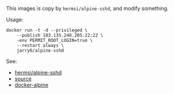 
This images is copy by `hermsi/alpine-sshd`, and modify something.


Usage:

```
docker run -t -d --privileged \
    --publish 103.135.248.205:22:22 \
    -env PERMIT_ROOT_LOGIN=true \
    --restart always \
    jarry6/alpine-sshd
```

See:

- [hermsi/alpine-sshd](https://hub.docker.com/r/hermsi/alpine-sshd)
- [source](https://www.github.com/Hermsi1337/docker-sshd)
- [docker-alpine](http://pushorigin.ru/docker/alpine)
